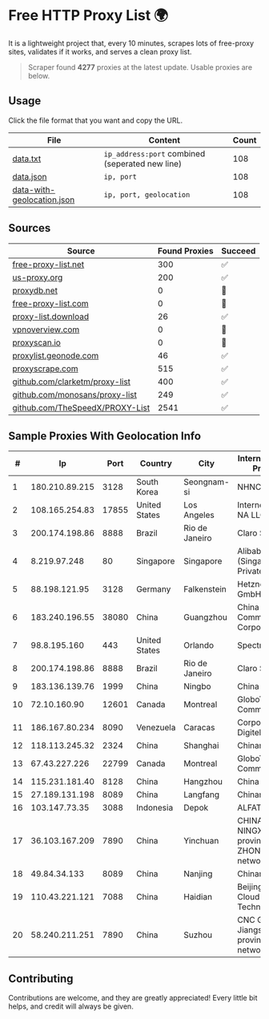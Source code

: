 
# Free HTTP Proxy List 🌍

It is a lightweight project that, every 10 minutes, scrapes lots of free-proxy sites, validates if it works, and serves a clean proxy list.


> Scraper found **4277** proxies at the latest update. Usable proxies are below.

## Usage

Click the file format that you want and copy the URL.


|File|Content|Count|
|----|-------|-----|
|[data.txt](https://raw.githubusercontent.com/themiralay/Proxy-List-World/master/data.txt)|`ip_address:port` combined (seperated new line)|108|
|[data.json](https://raw.githubusercontent.com/themiralay/Proxy-List-World/master/data.json)|`ip, port`|108|
|[data-with-geolocation.json](https://raw.githubusercontent.com/themiralay/Proxy-List-World/master/data-with-geolocation.json)|`ip, port, geolocation`|108|

## Sources

|Source|Found Proxies|Succeed|
|------|-------------|-------|
|[free-proxy-list.net](https://free-proxy-list.net)|300|✅|
|[us-proxy.org](https://www.us-proxy.org)|200|✅|
|[proxydb.net](http://proxydb.net)|0|🚫|
|[free-proxy-list.com](https://free-proxy-list.com/?page=&port=&type%5B%5D=http&type%5B%5D=https&up_time=0&search=Search)|0|🚫|
|[proxy-list.download](https://www.proxy-list.download/HTTP)|26|✅|
|[vpnoverview.com](https://vpnoverview.com/privacy/anonymous-browsing/free-proxy-servers)|0|🚫|
|[proxyscan.io](https://www.proxyscan.io)|0|🚫|
|[proxylist.geonode.com](https://proxylist.geonode.com/api/proxy-list?limit=300&page=1&sort_by=lastChecked&sort_type=desc&protocols=http,https)|46|✅|
|[proxyscrape.com](https://api.proxyscrape.com/v2/?request=displayproxies&protocol=http&timeout=10000&country=all&ssl=all&anonymity=all)|515|✅|
|[github.com/clarketm/proxy-list](https://raw.githubusercontent.com/clarketm/proxy-list/master/proxy-list-raw.txt)|400|✅|
|[github.com/monosans/proxy-list](https://raw.githubusercontent.com/monosans/proxy-list/main/proxies/http.txt)|249|✅|
|[github.com/TheSpeedX/PROXY-List](https://raw.githubusercontent.com/TheSpeedX/PROXY-List/master/http.txt)|2541|✅|


## Sample Proxies With Geolocation Info

|#|Ip|Port|Country|City|Internet Service Provider|
|-|--|----|-------|----|-------------------------|
|1|180.210.89.215|3128|South Korea|Seongnam-si|NHNCLOUD|
|2|108.165.254.83|17855|United States|Los Angeles|Internet Utilities NA LLC|
|3|200.174.198.86|8888|Brazil|Rio de Janeiro|Claro S.A|
|4|8.219.97.248|80|Singapore|Singapore|Alibaba Cloud (Singapore) Private Limited|
|5|88.198.121.95|3128|Germany|Falkenstein|Hetzner Online GmbH|
|6|183.240.196.55|38080|China|Guangzhou|China Mobile Communications Corporation|
|7|98.8.195.160|443|United States|Orlando|Spectrum|
|8|200.174.198.86|8888|Brazil|Rio de Janeiro|Claro S.A|
|9|183.136.139.76|1999|China|Ningbo|China Telecom|
|10|72.10.160.90|12601|Canada|Montreal|GloboTech Communications|
|11|186.167.80.234|8090|Venezuela|Caracas|Corporacion Digitel C.A|
|12|118.113.245.32|2324|China|Shanghai|Chinanet|
|13|67.43.227.226|22799|Canada|Montreal|GloboTech Communications|
|14|115.231.181.40|8128|China|Hangzhou|China Telecom|
|15|27.189.131.198|8089|China|Langfang|Chinanet|
|16|103.147.73.35|3088|Indonesia|Depok|ALFATINDO|
|17|36.103.167.209|7890|China|Yinchuan|CHINANET NINGXIA province ZHONGWEI IDC network|
|18|49.84.34.133|8089|China|Nanjing|Chinanet|
|19|110.43.221.121|7088|China|Haidian|Beijing Kingsoft Cloud Internet Technology Co|
|20|58.240.211.251|7890|China|Suzhou|CNC Group Jiangsu province network|



## Contributing

Contributions are welcome, and they are greatly appreciated! Every
little bit helps, and credit will always be given.

